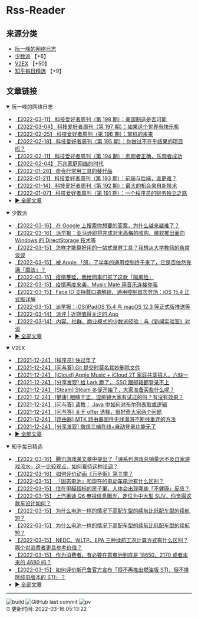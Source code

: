 # Rss-Reader

## 来源分类

* [阮一峰的网络日志](#阮一峰的网络日志)
* [少数派](#少数派) 【+6】
* [V2EX](#V2EX) 【+50】
* [知乎每日精选](#知乎每日精选) 【+9】

## 文章链接

<details open>
    <summary id="阮一峰的网络日志">
     阮一峰的网络日志
    </summary>


* [【2022-03-11】 科技爱好者周刊（第 198 期）：美国制造是否可能](http://www.ruanyifeng.com/blog/2022/03/weekly-issue-198.html)
* [【2022-03-04】 科技爱好者周刊（第 197 期）：如果这个世界有快乐机](http://www.ruanyifeng.com/blog/2022/03/weekly-issue-197.html)
* [【2022-02-25】 科技爱好者周刊（第 196 期）：掌机的未来](http://www.ruanyifeng.com/blog/2022/02/weekly-issue-196.html)
* [【2022-02-18】 科技爱好者周刊（第 195 期）：你做过不在乎结果的项目吗？](http://www.ruanyifeng.com/blog/2022/02/weekly-issue-195.html)
* [【2022-02-11】 科技爱好者周刊（第 194 期）：悲观者正确，乐观者成功](http://www.ruanyifeng.com/blog/2022/02/weekly-issue-194.html)
* [【2022-02-04】 万兆家庭网络的时代](http://www.ruanyifeng.com/blog/2022/02/10g-ethernet.html)
* [【2022-01-28】 命令行常用工具的替代品](http://www.ruanyifeng.com/blog/2022/01/cli-alternative-tools.html)
* [【2022-01-21】 科技爱好者周刊（第 193 期）：前端与后端，谁更难？](http://www.ruanyifeng.com/blog/2022/01/weekly-issue-193.html)
* [【2022-01-14】 科技爱好者周刊（第 192 期）：最大的机会来自新技术](http://www.ruanyifeng.com/blog/2022/01/weekly-issue-192.html)
* [【2022-01-07】 科技爱好者周刊（第 191 期）：一个程序员的财务独立之路](http://www.ruanyifeng.com/blog/2022/01/weekly-issue-191.html)
* [:arrow_forward: 全部文章](data/阮一峰的网络日志.md)
</details>

<details open>
    <summary id="少数派">
     少数派
    </summary>


* [【2022-03-16】 在 Google 上搜索你想要的答案，为什么越来越难了？](https://sspai.com/post/72065)
* [【2022-03-16】 派早报：亚马逊即将完成对米高梅的收购、微软推出面向 Windows 的 DirectStorage 技术等](https://sspai.com/post/72084)
* [【2022-03-15】 怎样才能算好用的一站式录屏工具？我想从大学教师的角度谈谈](https://sspai.com/post/71918)
* [【2022-03-15】 被 Apple 「鸽」了半年的通用控制终于来了，它是否依然充满「魔法」？](https://sspai.com/post/71231)
* [【2022-03-15】 疫情蔓延，我给同事们买了这款「隔离险」](https://sspai.com/post/72070)
* [【2022-03-15】 疫情再度来袭，Music Mate 用音乐连接你我](https://sspai.com/post/72010)
* [【2022-03-15】 Face ID 支持戴口罩解锁、通用控制首次登场：iOS 15.4 正式版详解](https://sspai.com/post/71256)
* [【2022-03-15】 派早报：iOS/iPadOS 15.4 与 macOS 12.3 等正式版推送等](https://sspai.com/post/72068)
* [【2022-03-14】 派评 | 近期值得关注的 App](https://sspai.com/post/72062)
* [【2022-03-14】 内容、社群、商业模式的少数派经验：与《新闻实验室》对谈](https://sspai.com/post/72042)
* [:arrow_forward: 全部文章](data/少数派.md)
</details>

<details open>
    <summary id="V2EX">
     V2EX
    </summary>


* [【2021-12-24】 [程序员] 快过年了](https://www.v2ex.com/t/824201)
* [【2021-12-24】 [问与答] Git 提交时莫名其妙删除文件](https://www.v2ex.com/t/824200)
* [【2021-12-24】 [iCloud] Apple Music + iCloud 2T 家庭共享招人，六缺一](https://www.v2ex.com/t/824199)
* [【2021-12-24】 [分享发现] 给 Lark 跪了， SSO 跟邮箱都登录不上](https://www.v2ex.com/t/824198)
* [【2021-12-24】 [Steam] Steam 冬促开始了，大家准备买些什么呢？](https://www.v2ex.com/t/824197)
* [【2021-12-24】 [健康] 眼睛干涩，湿房镜大家有试过的吗？有没有效果？](https://www.v2ex.com/t/824196)
* [【2021-12-24】 [问与答] 请教： Java 中如何对布尔列表取或逻辑](https://www.v2ex.com/t/824194)
* [【2021-12-24】 [问与答] 关于 offer 选择，很好奇大家两个问题](https://www.v2ex.com/t/824192)
* [【2021-12-24】 [路由器] MTK 路由器固件无线漫游不断线重连的方法](https://www.v2ex.com/t/824191)
* [【2021-12-24】 [分享发现] 微信三端在线+自动登录功能无了](https://www.v2ex.com/t/824190)
* [:arrow_forward: 全部文章](data/V2EX.md)
</details>

<details open>
    <summary id="知乎每日精选">
     知乎每日精选
    </summary>


* [【2022-03-16】 腾讯游戏某文章中提出了「魂系列游戏总销量远不及自家游戏流水」这一比较观点，如何看待这种论调？](http://www.zhihu.com/question/521845175/answer/2391122495?utm_campaign=rss&utm_medium=rss&utm_source=rss&utm_content=title)
* [【2022-03-16】 如何评价动画《万圣街》第三季？](http://www.zhihu.com/question/522130609/answer/2391373064?utm_campaign=rss&utm_medium=rss&utm_source=rss&utm_content=title)
* [【2022-03-15】 「固态电池」和现在的电动车电池有什么区别？](http://www.zhihu.com/question/520427982/answer/2390555151?utm_campaign=rss&utm_medium=rss&utm_source=rss&utm_content=title)
* [【2022-03-15】 住在甲醛超标的房子里，人体会出现哪些「不健康」反应？](http://www.zhihu.com/question/519982036/answer/2390354958?utm_campaign=rss&utm_medium=rss&utm_source=rss&utm_content=title)
* [【2022-03-15】 上汽奥迪 Q6 申报信息曝光，定位为中大型 SUV，你觉得这款车设计如何？](http://www.zhihu.com/question/521917325/answer/2389126108?utm_campaign=rss&utm_medium=rss&utm_source=rss&utm_content=title)
* [【2022-03-15】 为什么电池一样的情况下高配车型的续航比低配车型的续航短？](http://www.zhihu.com/question/520434238/answer/2390317633?utm_campaign=rss&utm_medium=rss&utm_source=rss&utm_content=title)
* [【2022-03-15】 为什么电池一样的情况下高配车型的续航比低配车型的续航短？](http://www.zhihu.com/question/520434238/answer/2388031548?utm_campaign=rss&utm_medium=rss&utm_source=rss&utm_content=title)
* [【2022-03-15】 NEDC、WLTP、EPA 三种续航工况计算方式有什么区别？哪个对消费者更具参考价值？](http://www.zhihu.com/question/520432531/answer/2390200268?utm_campaign=rss&utm_medium=rss&utm_source=rss&utm_content=title)
* [【2022-03-15】 作为消费者，有必要在意电池到底是 18650、2170 或者未来的 4680 吗？](http://www.zhihu.com/question/520428517/answer/2390166811?utm_campaign=rss&utm_medium=rss&utm_source=rss&utm_content=title)
* [【2022-03-15】 如何评价斯巴鲁官方宣布「将不再推出燃油版 STI，但不排除纯电版本的 STI」？](http://www.zhihu.com/question/521916576/answer/2389322605?utm_campaign=rss&utm_medium=rss&utm_source=rss&utm_content=title)
* [:arrow_forward: 全部文章](data/知乎每日精选.md)
</details>


---

![build](https://github.com/LikaiLee/rss-reader/workflows/rss%20reader/badge.svg)
![GitHub last commit](https://img.shields.io/github/last-commit/likailee/rss-reader)
![pv](https://pageview.vercel.app/?github_user=likailee) <br>
:alarm_clock: 更新时间: 2022-03-16 05:13:22